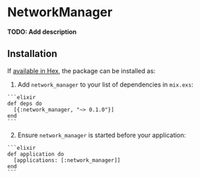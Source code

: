# NetworkManager

**TODO: Add description**

## Installation

If [available in Hex](https://hex.pm/docs/publish), the package can be installed as:

  1. Add `network_manager` to your list of dependencies in `mix.exs`:

    ```elixir
    def deps do
      [{:network_manager, "~> 0.1.0"}]
    end
    ```

  2. Ensure `network_manager` is started before your application:

    ```elixir
    def application do
      [applications: [:network_manager]]
    end
    ```

